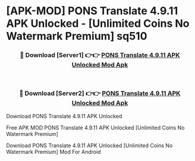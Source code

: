 # [APK-MOD] PONS Translate 4.9.11 APK Unlocked - [Unlimited Coins No Watermark Premium] sq510



<div align="center">
<h3>🔴 Download [Server1] 👉👉 <a href="https://momento.my/?title=PONS_Translate_4.9.11_APK_Unlocked">PONS Translate 4.9.11 APK Unlocked Mod Apk</a></h3><br>

<h3>🔴 Download [Server2] 👉👉 <a href="https://momento.my/?title=PONS_Translate_4.9.11_APK_Unlocked">PONS Translate 4.9.11 APK Unlocked Mod Apk</a></h3>
</div>



Download PONS Translate 4.9.11 APK Unlocked 

Free APK MOD PONS Translate 4.9.11 APK Unlocked [Unlimited Coins No Watermark Premium]

Download PONS Translate 4.9.11 APK Unlocked [Unlimited Coins No Watermark Premium] Mod For Android
